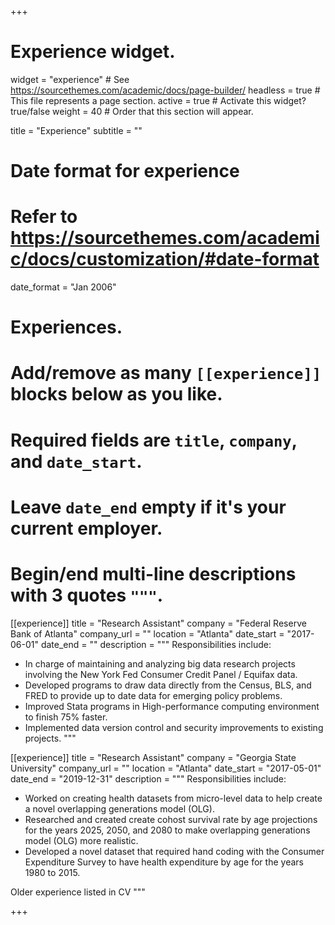 +++
# Experience widget.
widget = "experience"  # See https://sourcethemes.com/academic/docs/page-builder/
headless = true  # This file represents a page section.
active = true  # Activate this widget? true/false
weight = 40  # Order that this section will appear.

title = "Experience"
subtitle = ""

# Date format for experience
#   Refer to https://sourcethemes.com/academic/docs/customization/#date-format
date_format = "Jan 2006"

# Experiences.
#   Add/remove as many `[[experience]]` blocks below as you like.
#   Required fields are `title`, `company`, and `date_start`.
#   Leave `date_end` empty if it's your current employer.
#   Begin/end multi-line descriptions with 3 quotes `"""`.
[[experience]]
  title = "Research Assistant"
  company = "Federal Reserve Bank of Atlanta"
  company_url = ""
  location = "Atlanta"
  date_start = "2017-06-01"
  date_end = ""
  description = """
  Responsibilities include:
  
  * In charge of maintaining and analyzing big data research projects involving the New York Fed Consumer Credit Panel / Equifax data.
  * Developed programs to draw data directly from the Census, BLS, and FRED to provide up to date data for emerging policy problems. 
  * Improved Stata programs in High-performance computing environment to finish 75% faster. 
  * Implemented data version control and security improvements to existing projects.
  """

[[experience]]
  title = "Research Assistant"
  company = "Georgia State University"
  company_url = ""
  location = "Atlanta"
  date_start = "2017-05-01"
  date_end = "2019-12-31"
  description = """
  Responsibilities include:
  
  * Worked on creating health datasets from micro-level data to help create a novel overlapping generations model (OLG).
  * Researched and created create cohost survival rate by age projections for the years 2025, 2050, and 2080 to make overlapping generations model (OLG) more realistic. 
  * Developed a novel dataset that required hand coding with the Consumer Expenditure Survey to have health expenditure by age for the years 1980 to 2015.
  
  Older experience listed in CV
  """

+++
